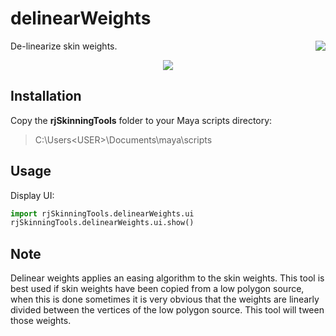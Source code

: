 # delinearWeights
<img align="right" src="https://github.com/robertjoosten/rjSkinningTools/blob/master/icons/delinearWeights.png">
De-linearize skin weights.
<p align="center"><img src="https://github.com/robertjoosten/rjSkinningTools/blob/master/delinearWeights/README.png"></p>

## Installation
Copy the **rjSkinningTools** folder to your Maya scripts directory:
> C:\Users\<USER>\Documents\maya\scripts

## Usage
Display UI:
```python
import rjSkinningTools.delinearWeights.ui
rjSkinningTools.delinearWeights.ui.show()
```
 
## Note
Delinear weights applies an easing algorithm to the skin weights. This tool is best used if skin weights have been copied from a low polygon source, when this is done sometimes it is very obvious that the weights are linearly divided between the vertices of the low polygon source. This tool will tween those weights.